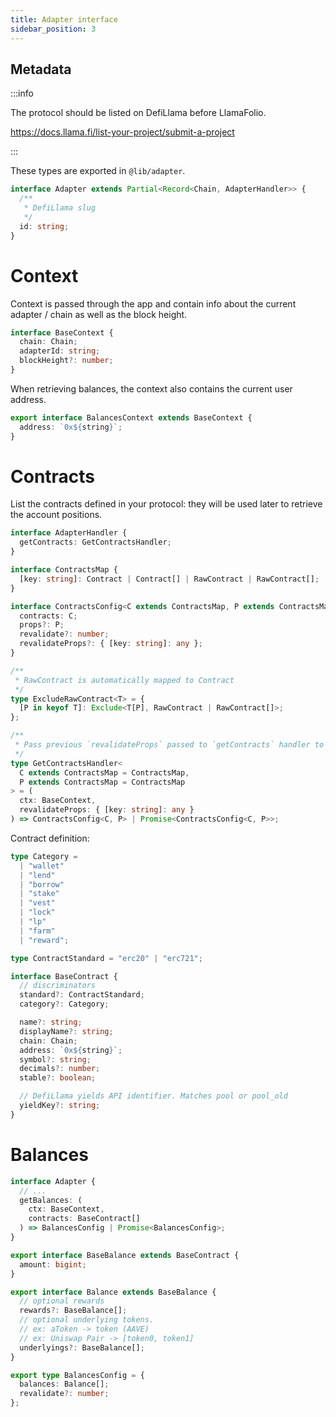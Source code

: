 ```yaml
---
title: Adapter interface
sidebar_position: 3
---
```


## Metadata

:::info

The protocol should be listed on DefiLlama before LlamaFolio.

https://docs.llama.fi/list-your-project/submit-a-project

:::

These types are exported in `@lib/adapter`.

```ts
interface Adapter extends Partial<Record<Chain, AdapterHandler>> {
  /**
   * DefiLlama slug
   */
  id: string;
}
```

# Context

Context is passed through the app and contain info about the current adapter / chain as well as the block height.

```ts
interface BaseContext {
  chain: Chain;
  adapterId: string;
  blockHeight?: number;
}
```

When retrieving balances, the context also contains the current user address.

```ts
export interface BalancesContext extends BaseContext {
  address: `0x${string}`;
}
```

# Contracts

List the contracts defined in your protocol: they will be used later to retrieve the account positions.

```ts
interface AdapterHandler {
  getContracts: GetContractsHandler;
}
```

```ts
interface ContractsMap {
  [key: string]: Contract | Contract[] | RawContract | RawContract[];
}

interface ContractsConfig<C extends ContractsMap, P extends ContractsMap> {
  contracts: C;
  props?: P;
  revalidate?: number;
  revalidateProps?: { [key: string]: any };
}

/**
 * RawContract is automatically mapped to Contract
 */
type ExcludeRawContract<T> = {
  [P in keyof T]: Exclude<T[P], RawContract | RawContract[]>;
};

/**
 * Pass previous `revalidateProps` passed to `getContracts` handler to know where the previous revalidate process ended.
 */
type GetContractsHandler<
  C extends ContractsMap = ContractsMap,
  P extends ContractsMap = ContractsMap
> = (
  ctx: BaseContext,
  revalidateProps: { [key: string]: any }
) => ContractsConfig<C, P> | Promise<ContractsConfig<C, P>>;
```

Contract definition:

```ts
type Category =
  | "wallet"
  | "lend"
  | "borrow"
  | "stake"
  | "vest"
  | "lock"
  | "lp"
  | "farm"
  | "reward";

type ContractStandard = "erc20" | "erc721";

interface BaseContract {
  // discriminators
  standard?: ContractStandard;
  category?: Category;

  name?: string;
  displayName?: string;
  chain: Chain;
  address: `0x${string}`;
  symbol?: string;
  decimals?: number;
  stable?: boolean;

  // DefiLlama yields API identifier. Matches pool or pool_old
  yieldKey?: string;
}
```

# Balances

```ts
interface Adapter {
  // ...
  getBalances: (
    ctx: BaseContext,
    contracts: BaseContract[]
  ) => BalancesConfig | Promise<BalancesConfig>;
}

export interface BaseBalance extends BaseContract {
  amount: bigint;
}

export interface Balance extends BaseBalance {
  // optional rewards
  rewards?: BaseBalance[];
  // optional underlying tokens.
  // ex: aToken -> token (AAVE)
  // ex: Uniswap Pair -> [token0, token1]
  underlyings?: BaseBalance[];
}

export type BalancesConfig = {
  balances: Balance[];
  revalidate?: number;
};
```
